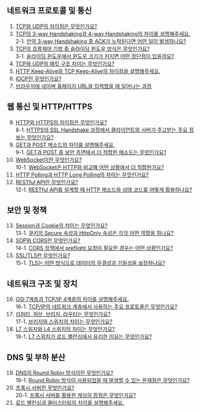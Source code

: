 ## 네트워크 프로토콜 및 통신

1. [TCP와 UDP의 차이점은 무엇인가요?](https://github.com/inflearn-cs-study/cs/tree/main/Network/NT_01)
2. [TCP의 3-way Handshaking과 4-way Handshaking의 차이를 설명해주세요.](https://github.com/inflearn-cs-study/cs/tree/main/Network/NT_02) <br>
2-1. [만약 3-way Handshaking 중 ACK가 누락된다면 어떤 일이 발생하나요?](https://github.com/inflearn-cs-study/cs/tree/main/Network/NT_02) 
3. [TCP의 흐름제어 기법 중 슬라이딩 윈도우 방식은 무엇인가요?](https://github.com/inflearn-cs-study/cs/tree/main/Network/NT_02) <br>
3-1. [슬라이딩 윈도우에서 윈도우 크기가 커지면 어떤 장단점이 있을까요?](https://github.com/inflearn-cs-study/cs/tree/main/Network/NT_02)
4. [TCP와 UDP의 패킷 구조 차이는 무엇인가요?](https://github.com/inflearn-cs-study/cs/tree/main/Network/NT_03)
5. [HTTP Keep-Alive와 TCP Keep-Alive의 차이점을 설명해주세요.](https://github.com/inflearn-cs-study/cs/tree/main/Network/NT_03)
6. [IOCP란 무엇인가요?](https://github.com/inflearn-cs-study/cs/tree/main/Network/NT_04) <br>
7. [브라우저에 네이버 홈페이지 URL을 입력했을 때 일어나는 과정](https://github.com/inflearn-cs-study/cs/tree/main/Network/NT_04) <br>

## 웹 통신 및 HTTP/HTTPS

8. [HTTP와 HTTPS의 차이점은 무엇인가요?](https://github.com/inflearn-cs-study/cs/tree/main/Network/NT_05)  
8-1. [HTTPS의 SSL Handshake 과정에서 클라이언트와 서버가 주고받는 주요 정보는 무엇인가요?](https://github.com/inflearn-cs-study/cs/tree/main/Network/NT_05)  
9. [GET과 POST 메소드의 차이를 설명해주세요.](https://github.com/inflearn-cs-study/cs/tree/main/Network/NT_05)  
9-1. [GET과 POST 중 보안 측면에서 더 적합한 메소드는 무엇인가요?](https://github.com/inflearn-cs-study/cs/tree/main/Network/NT_05)  
10. [WebSocket이란 무엇인가요?](https://github.com/inflearn-cs-study/cs/tree/main/Network/NT_06) <br>
10-1. [WebSocket은 HTTP와 비교해 어떤 상황에서 더 적합한가요?](https://github.com/inflearn-cs-study/cs/tree/main/Network/NT_06)
11. [HTTP Polling과 HTTP Long Polling의 차이는 무엇인가요?](https://github.com/inflearn-cs-study/cs/tree/main/Network/NT_06) 
12. [RESTful API란 무엇인가요?](https://github.com/inflearn-cs-study/cs/tree/main/Network/NT_07) <br>
12-1. [RESTful API를 설계할 때 HTTP 메소드와 상태 코드를 어떻게 활용하나요?](https://github.com/inflearn-cs-study/cs/tree/main/Network/NT_07)

## 보안 및 정책

13. [Session과 Cookie의 차이는 무엇인가요?](https://github.com/inflearn-cs-study/cs/tree/main/Network/NT_07) <br>
13-1. [쿠키의 Secure 속성과 HttpOnly 속성은 각각 어떤 역할을 하나요?](https://github.com/inflearn-cs-study/cs/tree/main/Network/NT_07)  
14. [SOP와 CORS란 무엇인가요?](https://github.com/inflearn-cs-study/cs/tree/main/Network/NT_08) <br>
14-1. [CORS 정책에서 preflight 요청이 필요한 경우는 어떤 상황인가요?](https://github.com/inflearn-cs-study/cs/tree/main/Network/NT_08)  
15. [SSL/TLS란 무엇인가요?](https://github.com/inflearn-cs-study/cs/tree/main/Network/NT_09) <br>
15-1. [TLS는 어떤 방식으로 데이터의 무결성과 기밀성을 보장하나요?](https://github.com/inflearn-cs-study/cs/tree/main/Network/NT_09)

## 네트워크 구조 및 장치

16. [OSI 7계층과 TCP/IP 4계층의 차이를 설명해주세요.](https://github.com/inflearn-cs-study/cs/tree/main/Network/NT_09)  <br>
16-1. [TCP/IP의 네트워크 계층에서 사용하는 주요 프로토콜은 무엇인가요?](https://github.com/inflearn-cs-study/cs/tree/main/Network/NT_09)
17. [리피터, 허브, 브리지, 라우터는 무엇인가요?](https://github.com/inflearn-cs-study/cs/tree/main/Network/NT_10)  <br>
17-1. [브리지와 스위치의 차이는 무엇인가요?](https://github.com/inflearn-cs-study/cs/tree/main/Network/NT_10) 
18. [L7 스위치와 L4 스위치의 차이는 무엇인가요?](https://github.com/inflearn-cs-study/cs/tree/main/Network/NT_10) <br>
18-1. [L7 스위치가 로드 밸런싱에서 유리한 이유는 무엇인가요?](https://github.com/inflearn-cs-study/cs/tree/main/Network/NT_10)  

## DNS 및 부하 분산

19. [DNS의 Round Robin 방식이란 무엇인가요?](https://github.com/inflearn-cs-study/cs/tree/main/Network/NT_11)   
19-1. [Round Robin 방식이 사용되었을 때 발생할 수 있는 문제점은 무엇인가요?](https://github.com/inflearn-cs-study/cs/tree/main/Network/NT_11)
20. [프록시 서버란 무엇인가요?](https://github.com/inflearn-cs-study/cs/tree/main/Network/NT_11) <br>
20-1. [프록시 서버를 활용한 캐싱의 장점은 무엇인가요?](https://github.com/inflearn-cs-study/cs/tree/main/Network/NT_11)
21. [로드 밸런싱과 클러스터링의 차이를 설명해주세요.](https://github.com/inflearn-cs-study/cs/tree/main/Network/NT_12)
